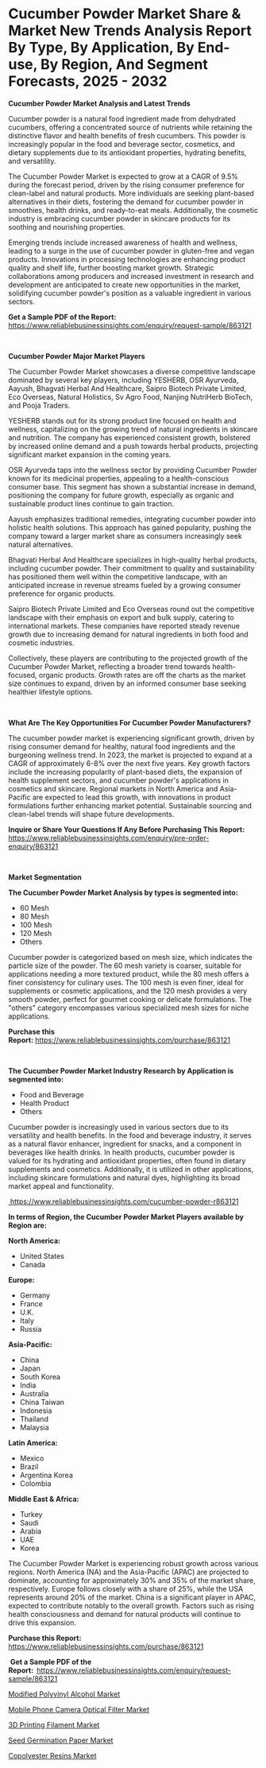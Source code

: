 <p><h1>Cucumber Powder Market Share & Market New Trends Analysis Report By Type, By Application, By End-use, By Region, And Segment Forecasts, 2025 - 2032</h1></p><p><strong>Cucumber Powder Market Analysis and Latest Trends</strong></p>
<p><p>Cucumber powder is a natural food ingredient made from dehydrated cucumbers, offering a concentrated source of nutrients while retaining the distinctive flavor and health benefits of fresh cucumbers. This powder is increasingly popular in the food and beverage sector, cosmetics, and dietary supplements due to its antioxidant properties, hydrating benefits, and versatility. </p><p>The Cucumber Powder Market is expected to grow at a CAGR of 9.5% during the forecast period, driven by the rising consumer preference for clean-label and natural products. More individuals are seeking plant-based alternatives in their diets, fostering the demand for cucumber powder in smoothies, health drinks, and ready-to-eat meals. Additionally, the cosmetic industry is embracing cucumber powder in skincare products for its soothing and nourishing properties. </p><p>Emerging trends include increased awareness of health and wellness, leading to a surge in the use of cucumber powder in gluten-free and vegan products. Innovations in processing technologies are enhancing product quality and shelf life, further boosting market growth. Strategic collaborations among producers and increased investment in research and development are anticipated to create new opportunities in the market, solidifying cucumber powder's position as a valuable ingredient in various sectors.</p></p>
<p><strong>Get a Sample PDF of the Report:&nbsp;</strong> <a href="https://www.reliablebusinessinsights.com/enquiry/request-sample/863121?utm_campaign=1117&utm_medium=2&utm_source=Github&utm_content=ia&utm_term=01042025&utm_id=cucumber-powder">https://www.reliablebusinessinsights.com/enquiry/request-sample/863121</a></p>
<p>&nbsp;</p>
<p><strong>Cucumber Powder Major Market Players</strong></p>
<p><p>The Cucumber Powder Market showcases a diverse competitive landscape dominated by several key players, including YESHERB, OSR Ayurveda, Aayush, Bhagvati Herbal And Healthcare, Saipro Biotech Private Limited, Eco Overseas, Natural Holistics, Sv Agro Food, Nanjing NutriHerb BioTech, and Pooja Traders. </p><p>YESHERB stands out for its strong product line focused on health and wellness, capitalizing on the growing trend of natural ingredients in skincare and nutrition. The company has experienced consistent growth, bolstered by increased online demand and a push towards herbal products, projecting significant market expansion in the coming years.</p><p>OSR Ayurveda taps into the wellness sector by providing Cucumber Powder known for its medicinal properties, appealing to a health-conscious consumer base. This segment has shown a substantial increase in demand, positioning the company for future growth, especially as organic and sustainable product lines continue to gain traction.</p><p>Aayush emphasizes traditional remedies, integrating cucumber powder into holistic health solutions. This approach has gained popularity, pushing the company toward a larger market share as consumers increasingly seek natural alternatives.</p><p>Bhagvati Herbal And Healthcare specializes in high-quality herbal products, including cucumber powder. Their commitment to quality and sustainability has positioned them well within the competitive landscape, with an anticipated increase in revenue streams fueled by a growing consumer preference for organic products.</p><p>Saipro Biotech Private Limited and Eco Overseas round out the competitive landscape with their emphasis on export and bulk supply, catering to international markets. These companies have reported steady revenue growth due to increasing demand for natural ingredients in both food and cosmetic industries.</p><p>Collectively, these players are contributing to the projected growth of the Cucumber Powder Market, reflecting a broader trend towards health-focused, organic products. Growth rates are off the charts as the market size continues to expand, driven by an informed consumer base seeking healthier lifestyle options.</p></p>
<p>&nbsp;</p>
<p><strong>What Are The Key Opportunities For Cucumber Powder Manufacturers?</strong></p>
<p><p>The cucumber powder market is experiencing significant growth, driven by rising consumer demand for healthy, natural food ingredients and the burgeoning wellness trend. In 2023, the market is projected to expand at a CAGR of approximately 6-8% over the next five years. Key growth factors include the increasing popularity of plant-based diets, the expansion of health supplement sectors, and cucumber powder's applications in cosmetics and skincare. Regional markets in North America and Asia-Pacific are expected to lead this growth, with innovations in product formulations further enhancing market potential. Sustainable sourcing and clean-label trends will shape future developments.</p></p>
<p><strong>Inquire or Share Your Questions If Any Before Purchasing This Report:</strong> <a href="https://www.reliablebusinessinsights.com/enquiry/pre-order-enquiry/863121?utm_campaign=1117&utm_medium=2&utm_source=Github&utm_content=ia&utm_term=01042025&utm_id=cucumber-powder">https://www.reliablebusinessinsights.com/enquiry/pre-order-enquiry/863121</a></p>
<p>&nbsp;</p>
<p><strong>Market Segmentation</strong></p>
<p><strong>The Cucumber Powder Market Analysis by types is segmented into:</strong></p>
<p><ul><li>60 Mesh</li><li>80 Mesh</li><li>100 Mesh</li><li>120 Mesh</li><li>Others</li></ul></p>
<p><p>Cucumber powder is categorized based on mesh size, which indicates the particle size of the powder. The 60 mesh variety is coarser, suitable for applications needing a more textured product, while the 80 mesh offers a finer consistency for culinary uses. The 100 mesh is even finer, ideal for supplements or cosmetic applications, and the 120 mesh provides a very smooth powder, perfect for gourmet cooking or delicate formulations. The "others" category encompasses various specialized mesh sizes for niche applications.</p></p>
<p><strong>Purchase this Report:&nbsp;</strong><a href="https://www.reliablebusinessinsights.com/purchase/863121?utm_campaign=1117&utm_medium=2&utm_source=Github&utm_content=ia&utm_term=01042025&utm_id=cucumber-powder">https://www.reliablebusinessinsights.com/purchase/863121</a></p>
<p>&nbsp;</p>
<p><strong>The Cucumber Powder Market Industry Research by Application is segmented into:</strong></p>
<p><ul><li>Food and Beverage</li><li>Health Product</li><li>Others</li></ul></p>
<p><p>Cucumber powder is increasingly used in various sectors due to its versatility and health benefits. In the food and beverage industry, it serves as a natural flavor enhancer, ingredient for snacks, and a component in beverages like health drinks. In health products, cucumber powder is valued for its hydrating and antioxidant properties, often found in dietary supplements and cosmetics. Additionally, it is utilized in other applications, including skincare formulations and natural dyes, highlighting its broad market appeal and functionality.</p></p>
<p><a href="https://www.reliablebusinessinsights.com/cucumber-powder-r863121?utm_campaign=1117&utm_medium=2&utm_source=Github&utm_content=ia&utm_term=01042025&utm_id=cucumber-powder">&nbsp;https://www.reliablebusinessinsights.com/cucumber-powder-r863121</a></p>
<p><strong>In terms of Region, the Cucumber Powder Market Players available by Region are:</strong></p>
<p>
    <p> <strong> North America: </strong>
        <ul>
            <li>United States</li>
            <li>Canada</li>
        </ul>
        </p> 
    <p> <strong> Europe: </strong>
        <ul>
            <li>Germany</li>
            <li>France</li>
            <li>U.K.</li>
            <li>Italy</li>
            <li>Russia</li>
        </ul>
        </p> 
    <p> <strong> Asia-Pacific: </strong>
        <ul>
            <li>China</li>
            <li>Japan</li>
            <li>South Korea</li>
            <li>India</li>
            <li>Australia</li>
            <li>China Taiwan</li>
            <li>Indonesia</li>
            <li>Thailand</li>
            <li>Malaysia</li>
        </ul>
        </p> 
    <p> <strong> Latin America: </strong>
        <ul>
            <li>Mexico</li>
            <li>Brazil</li>
            <li>Argentina Korea</li>
            <li>Colombia</li>
        </ul>
        </p> 
    <p> <strong> Middle East & Africa: </strong>
        <ul>
            <li>Turkey</li>
            <li>Saudi</li>
            <li>Arabia</li>
            <li>UAE</li>
            <li>Korea</li>
        </ul>
    </p>
    </p>
<p><p>The Cucumber Powder Market is experiencing robust growth across various regions. North America (NA) and the Asia-Pacific (APAC) are projected to dominate, accounting for approximately 30% and 35% of the market share, respectively. Europe follows closely with a share of 25%, while the USA represents around 20% of the market. China is a significant player in APAC, expected to contribute notably to the overall growth. Factors such as rising health consciousness and demand for natural products will continue to drive this expansion.</p></p>
<p><strong>Purchase this Report: </strong><a href="https://www.reliablebusinessinsights.com/purchase/863121?utm_campaign=1117&utm_medium=2&utm_source=Github&utm_content=ia&utm_term=01042025&utm_id=cucumber-powder">https://www.reliablebusinessinsights.com/purchase/863121</a></p>
<p>&nbsp;<strong>Get a Sample PDF of the Report:&nbsp;&nbsp;</strong><a href="https://www.reliablebusinessinsights.com/enquiry/request-sample/863121?utm_campaign=1117&utm_medium=2&utm_source=Github&utm_content=ia&utm_term=01042025&utm_id=cucumber-powder">https://www.reliablebusinessinsights.com/enquiry/request-sample/863121</a></p>
<p><strong></strong></p>
<p><p><a href="https://github.com/sukeldrage0g/Market-Research-Report-List-1/blob/main/modified-polyvinyl-alcohol-market.md?utm_campaign=1117&utm_medium=2&utm_source=Github&utm_content=ia&utm_term=01042025&utm_id=cucumber-powder">Modified Polyvinyl Alcohol Market</a></p><p><a href="https://github.com/luhleickov/Market-Research-Report-List-1/blob/main/mobile-phone-camera-optical-filter-market.md?utm_campaign=1117&utm_medium=2&utm_source=Github&utm_content=ia&utm_term=01042025&utm_id=cucumber-powder">Mobile Phone Camera Optical Filter Market</a></p><p><a href="https://github.com/dusektwinec3/Market-Research-Report-List-1/blob/main/3d-printing-filament-market.md?utm_campaign=1117&utm_medium=2&utm_source=Github&utm_content=ia&utm_term=01042025&utm_id=cucumber-powder">3D Printing Filament Market</a></p><p><a href="https://github.com/elceryaneik/Market-Research-Report-List-1/blob/main/seed-germination-paper-market.md?utm_campaign=1117&utm_medium=2&utm_source=Github&utm_content=ia&utm_term=01042025&utm_id=cucumber-powder">Seed Germination Paper Market</a></p><p><a href="https://github.com/nwogudimouix/Market-Research-Report-List-1/blob/main/copolyester-resins-market.md?utm_campaign=1117&utm_medium=2&utm_source=Github&utm_content=ia&utm_term=01042025&utm_id=cucumber-powder">Copolyester Resins Market</a></p></p>